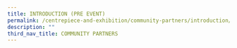```yaml
---
title: INTRODUCTION (PRE EVENT)
permalink: /centrepiece-and-exhibition/community-partners/introduction/
description: ""
third_nav_title: COMMUNITY PARTNERS
---
```

